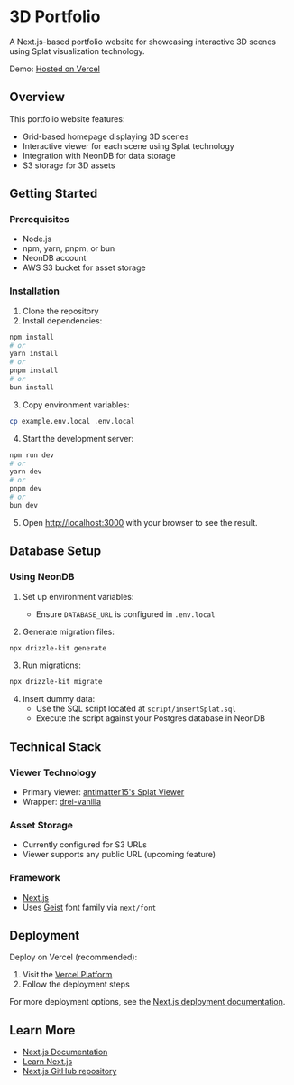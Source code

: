 # 3D Portfolio

A Next.js-based portfolio website for showcasing interactive 3D scenes using Splat visualization technology.

Demo: [Hosted on Vercel](https://3-d-portfolio-tau-three.vercel.app)

## Overview

This portfolio website features:
- Grid-based homepage displaying 3D scenes
- Interactive viewer for each scene using Splat technology
- Integration with NeonDB for data storage
- S3 storage for 3D assets

## Getting Started

### Prerequisites
- Node.js
- npm, yarn, pnpm, or bun
- NeonDB account
- AWS S3 bucket for asset storage

### Installation

1. Clone the repository
2. Install dependencies:
```bash
npm install
# or
yarn install
# or
pnpm install
# or
bun install
```

3. Copy environment variables:
```bash
cp example.env.local .env.local
```

4. Start the development server:
```bash
npm run dev
# or
yarn dev
# or
pnpm dev
# or
bun dev
```

5. Open [http://localhost:3000](http://localhost:3000) with your browser to see the result.

## Database Setup

### Using NeonDB

1. Set up environment variables:
   - Ensure `DATABASE_URL` is configured in `.env.local`

2. Generate migration files:
```bash
npx drizzle-kit generate
```

3. Run migrations:
```bash
npx drizzle-kit migrate
```

4. Insert dummy data:
   - Use the SQL script located at `script/insertSplat.sql`
   - Execute the script against your Postgres database in NeonDB

## Technical Stack

### Viewer Technology
- Primary viewer: [antimatter15's Splat Viewer](https://antimatter15.com/splat/)
- Wrapper: [drei-vanilla](https://github.com/pmndrs/drei-vanilla)

### Asset Storage
- Currently configured for S3 URLs
- Viewer supports any public URL (upcoming feature)

### Framework
- [Next.js](https://nextjs.org)
- Uses [Geist](https://vercel.com/font) font family via `next/font`

## Deployment

Deploy on Vercel (recommended):
1. Visit the [Vercel Platform](https://vercel.com/new?utm_medium=default-template&filter=next.js&utm_source=create-next-app&utm_campaign=create-next-app-readme)
2. Follow the deployment steps

For more deployment options, see the [Next.js deployment documentation](https://nextjs.org/docs/app/building-your-application/deploying).

## Learn More

- [Next.js Documentation](https://nextjs.org/docs)
- [Learn Next.js](https://nextjs.org/learn)
- [Next.js GitHub repository](https://github.com/vercel/next.js)
